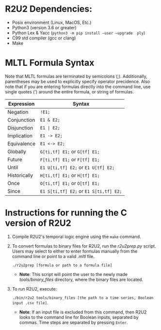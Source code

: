 # R2U2 Dependencies: 
- Posix environment (Linux, MacOS, Etc.)
- Python3 (version 3.6 or greater)
- Python Lex & Yacc (`python3 -m pip install —user —upgrade  ply`)
- C99 std compiler (gcc or clang)
- Make

# MLTL Formula Syntax

Note that MLTL formulas are terminated by semicolons (;). Additionally, parentheses may be used to explicitly specify operator precidence. Also note that if you are entering formulas directly into the command line, use single quotes (') around the entire formula, or string of formulas. 

| **Expression** | **Syntax**  |
|----------------|-------------|
| Negation       |    `!E1;`    |
| Conjunction    |  `E1 & E2;`  |
| Disjunction    |  `E1 \| E2;`  |
| Implication    |  `E1 -> E2;` |
| Equivalence    | `E1 <-> E2;` |
| Globally       | `G[ti,tf] E1;` or `G[tf] E1;`|
| Future         | `F[ti,tf] E1;` or `F[tf] E1;`|
| Until          | `E1 U[ti,tf] E2;` or `E1 U[tf] E2;`|
| Historically   | `H[ti,tf] E1;` or `H[tf] E1;`|
| Once           | `O[ti,tf] E1;` or `O[tf] E1;`|
| Since          | `E1 S[ti,tf] E2;` or `E1 S[ti,tf] E2;`|

# Instructions for running the C version of R2U2

1. Compile R2U2's temporal logic engine using the `make` command.

2. To convert formulas to binary files for R2U2, run the *r2u2prep.py* script. Users may select to either to enter formulas manually from the command line or point to a valid *.mltl* file. 

    `./r2u2prep [formula or path to a formula file]`
    
    - **Note**: This script will point the user to the newly made *tools/binary_files* directory, where the binary files are located.
 
3. To run R2U2, execute:

    `./bin/r2u2 tools/binary_files [the path to a time series, Boolean input .csv file]`.

    - **Note**: If an input file is excluded from this command, then R2U2 looks to the command line for Boolean inputs, separated by commas. Time steps are separated by pressing `Enter`.